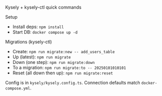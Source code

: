 Kysely + kysely-ctl quick commands

Setup

- Install deps: `npm install`
- Start DB: `docker compose up -d`

Migrations (kysely-ctl)

- Create: `npm run migrate:new -- add_users_table`
- Up (latest): `npm run migrate`
- Down (one step): `npm run migrate:down`
- To a migration: `npm run migrate:to -- 20250101010101`
- Reset (all down then up): `npm run migrate:reset`

Config is in `kysely/kysely.config.ts`. Connection defaults match `docker-compose.yml`.
